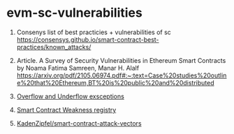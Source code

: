# evm-sc-vulnerabilities

1. Consenys list of best practicies + vulnerabilities of sc
https://consensys.github.io/smart-contract-best-practices/known_attacks/

2. Article. A Survey of Security Vulnerabilities in Ethereum Smart Contracts
  by Noama Fatima Samreen, Manar H. Alalf
https://arxiv.org/pdf/2105.06974.pdf#:~:text=Case%20studies%20outline%20that%20Ethereum,BT%20is%20public%20and%20distributed

3. [Overflow and Underflow exsceptions](https://github.com/ethereum/solidity/issues/796#issuecomment-253578925)

4. [Smart Contract Weakness registry](https://swcregistry.io/)

5. [KadenZipfel/smart-contract-attack-vectors](https://github.com/KadenZipfel/smart-contract-attack-vectors)
